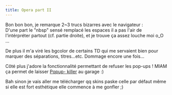 ```yaml
---
title: Opera part II
---
```


Bon bon bon, je remarque 2~3 trucs bizarres avec le navigateur :  
D'une part le "nbsp" sensé remplacé les espaces il a pas l'air de
l'intérpréter partout (cf. partie droite), et je trouve ça assez louche moi
o_O ...

De plus il m'a viré les bgcolor de certains TD qui me servaient bien pour
marquer des séparations, titres...etc. Dommage encore une fois...

Côté plus j'adore la fonctionnalité permettant de refuser les pop-ups ! MIAM
ça permet de laisser [Popup-
killer](http://www.willemssoft.com/zip/popupkiller.zip) au garage :)

Bah sinon je vais aller me télécharger qq skins paske celle par défaut même si
elle est fort esthétique elle commence à me gonfler ;)

